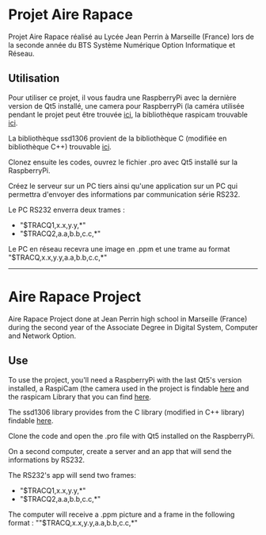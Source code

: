 # Projet Aire Rapace
Projet Aire Rapace réalisé au Lycée Jean Perrin à Marseille (France) lors de la seconde année du BTS Système Numérique Option Informatique et Réseau.

## Utilisation
Pour utiliser ce projet, il vous faudra une RaspberryPi avec la dernière version de Qt5 installé, une camera pour RaspberryPi (la caméra utilisée pendant le projet peut être trouvée [ici](https://www.raspberrypi.org/products/camera-module-v2/), la bibliothèque raspicam trouvable [ici](https://github.com/cedricve/raspicam).

La bibliothèque ssd1306 provient de la bibliothèque C (modifiée en bibliothèque C++) trouvable [ici](https://github.com/iliapenev/ssd1306_i2c).

Clonez ensuite les codes, ouvrez le fichier .pro avec Qt5 installé sur la RaspberryPi.

Créez le serveur sur un PC tiers ainsi qu'une application sur un PC qui permettra d'envoyer des informations par communication série RS232.

Le PC RS232 enverra deux trames :
 - "$TRACQ1,x.x,y.y,*"
 - "$TRACQ2,a.a,b.b,c.c,*"

Le PC en réseau recevra une image en .ppm et une trame au format "$TRACQ,x.x,y.y,a.a,b.b,c.c,*"

***

# Aire Rapace Project
Aire Rapace Project done at Jean Perrin high school in Marseille (France) during the second year of the Associate Degree in Digital System, Computer and Network Option.

## Use
To use the project, you'll need a RaspberryPi with the last Qt5's version installed, a RaspiCam (the camera used in the project is findable [here](https://www.raspberrypi.org/products/camera-module-v2/) and the raspicam Library that you can find [here](https://github.com/cedricve/raspicam).

The ssd1306 library provides from the C library (modified in C++ library) findable [here](https://github.com/iliapenev/ssd1306_i2c).

Clone the code and open the .pro file with Qt5 installed on the RaspberryPi.

On a second computer, create a server and an app that will send the informations by RS232.

The RS232's app will send two frames:
 - "$TRACQ1,x.x,y.y,*"
 - "$TRACQ2,a.a,b.b,c.c,*"

The computer will receive a .ppm picture and a frame in the following format : ""$TRACQ,x.x,y.y,a.a,b.b,c.c,*"
